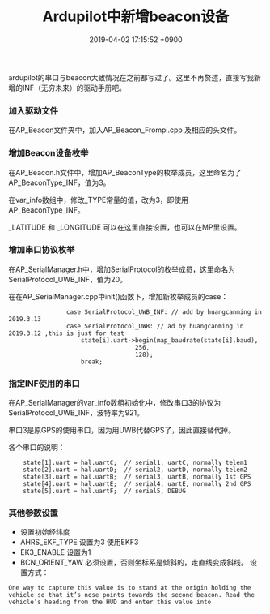 ﻿---
layout: post
title: Ardupilot中新增beacon设备
date: 2019-04-02 17:15:52 +0900
categories: 技术
---

ardupilot的串口与beacon大致情况在之前都写过了。这里不再赘述，直接写我新增的INF（无穷未来）的驱动手册吧。

### 加入驱动文件
在AP_Beacon文件夹中，加入AP_Beacon_Frompi.cpp 及相应的头文件。

### 增加Beacon设备枚举
在AP_Beacon.h文件中，增加AP_BeaconType的枚举成员，这里命名为了AP_BeaconType_INF，值为3。

在var_info数组中，修改_TYPE常量的值，改为3，即使用AP_BeaconType_INF。

_LATITUDE 和 _LONGITUDE 可以在这里直接设置，也可以在MP里设置。


### 增加串口协议枚举
在AP_SerialManager.h中，增加SerialProtocol的枚举成员，这里命名为SerialProtocol_UWB_INF，值为20。

在在AP_SerialManager.cpp中init()函数下，增加新枚举成员的case：
```
				case SerialProtocol_UWB_INF: // add by huangcanming in 2019.3.13
				case SerialProtocol_UWB: // ad by huangcanming in 2019.3.12 ,this is just for test
					state[i].uart->begin(map_baudrate(state[i].baud),
                	               256,
                	               128);
					break;
```
					
### 指定INF使用的串口
在AP_SerialManager的var_info数组初始化中，修改串口3的协议为SerialProtocol_UWB_INF，波特率为921。

串口3是原GPS的使用串口，因为用UWB代替GPS了，因此直接替代掉。

各个串口的说明：
```
    state[1].uart = hal.uartC;  // serial1, uartC, normally telem1
    state[2].uart = hal.uartD;  // serial2, uartD, normally telem2
    state[3].uart = hal.uartB;  // serial3, uartB, normally 1st GPS
    state[4].uart = hal.uartE;  // serial4, uartE, normally 2nd GPS
    state[5].uart = hal.uartF;  // serial5, DEBUG
```
    
### 其他参数设置
- 设置初始经纬度
- AHRS_EKF_TYPE 设置为3 使用EKF3
- EK3_ENABLE 设置为1
- BCN_ORIENT_YAW 必须设置，否则坐标系是倾斜的，走直线变成斜线。
设置方式：
```
One way to capture this value is to stand at the origin holding the vehicle so that it’s nose points towards the second beacon. Read the vehicle’s heading from the HUD and enter this value into
```


					




